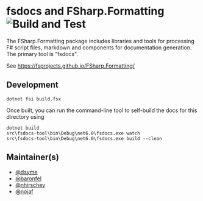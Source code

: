fsdocs and FSharp.Formatting ![Build and Test](https://github.com/fsprojects/FSharp.Formatting/actions/workflows/push-main.yml/badge.svg)
=================================

The FSharp.Formatting package includes libraries and tools for processing F# script files, markdown and components
for documentation generation. The primary tool is "fsdocs".

See https://fsprojects.github.io/FSharp.Formatting/


## Development

    dotnet fsi build.fsx


Once built, you can run the command-line tool to self-build the docs for this directory using 

    dotnet build
    src\fsdocs-tool\bin\Debug\net6.0\fsdocs.exe watch
    src\fsdocs-tool\bin\Debug\net6.0\fsdocs.exe build --clean


## Maintainer(s)

- [@dsyme](https://github.com/dsyme)
- [@baronfel](https://github.com/baronfel)
- [@nhirschey](https://github.com/nhirschey)
- [@nojaf](https://github.com/nojaf)
